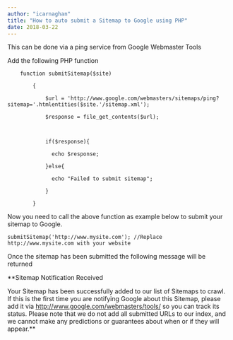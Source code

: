 ```yaml
---
author: "icarnaghan"
title: "How to auto submit a Sitemap to Google using PHP"
date: 2018-03-22
---
```


This can be done via a ping service from Google Webmaster Tools

Add the following PHP function 

```
	function submitSitemap($site)
 
	    {
 
	        $url = 'http://www.google.com/webmasters/sitemaps/ping?sitemap='.htmlentities($site.'/sitemap.xml');
 
	        $response = file_get_contents($url);
 
	        
 
	        if($response){
 
	          echo $response;
 
	        }else{
 
	          echo "Failed to submit sitemap";
 
	        }
 
	    }
```

Now you need to call the above function as example below to submit your sitemap to Google.

```
submitSitemap('http://www.mysite.com'); //Replace http://www.mysite.com with your website
```

Once the sitemap has been submitted the following message will be returned

**Sitemap Notification Received

Your Sitemap has been successfully added to our list of Sitemaps to crawl. If this is the first time you are notifying Google about this Sitemap, please add it via http://www.google.com/webmasters/tools/ so you can track its status. Please note that we do not add all submitted URLs to our index, and we cannot make any predictions or guarantees about when or if they will appear.**
